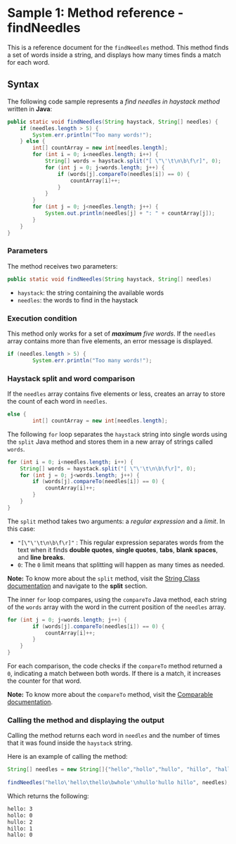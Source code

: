 # Sample 1: Method reference - findNeedles
This is a reference document for the `findNeedles` method. This method finds a set of words inside a string, and displays how many times finds a match for each word.

## Syntax

The following code sample represents a *find needles in haystack method* written in **Java**:

```java
public static void findNeedles(String haystack, String[] needles) {
	if (needles.length > 5) {
		System.err.println("Too many words!");
	} else {
		int[] countArray = new int[needles.length];
		for (int i = 0; i<needles.length; i++) {
			String[] words = haystack.split("[ \"\'\t\n\b\f\r]", 0);
			for (int j = 0; j<words.length; j++) {
				if (words[j].compareTo(needles[i]) == 0) {
					countArray[i]++;
				}
			}
		}
		for (int j = 0; j<needles.length; j++) {
			System.out.println(needles[j] + ": " + countArray[j]);
		}
	}
}
```
### Parameters

The method receives two parameters:
```java
public static void findNeedles(String haystack, String[] needles)
```
* ``haystack``: the string containing the available words
* ``needles``: the words to find in the haystack

### Execution condition

This method only works for a set of ***maximum*** *five words*. If the `needles` array contains more than five elements, an error message is displayed.

```java
if (needles.length > 5) {
		System.err.println("Too many words!");
```

### Haystack split and word comparison

If the `needles` array contains five elements or less, creates an array to store the count of each word in `needles`.
```java
else {
		int[] countArray = new int[needles.length];
```

The following ``for`` loop separates the ``haystack`` string into single words using the ``split`` Java method and stores them in a new array of strings called ``words``.
```Java
for (int i = 0; i<needles.length; i++) {
	String[] words = haystack.split("[ \"\'\t\n\b\f\r]", 0);
	for (int j = 0; j<words.length; j++) {
		if (words[j].compareTo(needles[i]) == 0) {
			countArray[i]++;
		}
	}
}
```
The ``split`` method takes two arguments: a *regular expression* and a *limit*. In this case:

* ``"[\"\'\t\n\b\f\r]"`` : This regular expression separates words from the text when it finds **double quotes**, **single quotes**, **tabs**, **blank spaces**, and **line breaks**.
* ``0``: The ``0`` limit means that splitting will happen as many times as needed.

**Note:** To know more about the ``split`` method, visit the [String Class documentation](https://docs.oracle.com/javase/7/docs/api/java/lang/String.html#split) and navigate to the **split** section.

The inner ``for`` loop compares, using the ``compareTo`` Java method, each string of the ``words`` array with the word in the current position of the ``needles`` array.
```Java
for (int j = 0; j<words.length; j++) {
		if (words[j].compareTo(needles[i]) == 0) {
			countArray[i]++;
		}
	}
}
```
For each comparison, the code checks if the ``compareTo`` method returned a ``0``, indicating a match between both words. If there is a match, it increases the counter for that word.

**Note:** To know more about the ``compareTo`` method, visit the [Comparable documentation](https://docs.oracle.com/javase/7/docs/api/java/lang/Comparable.html).

### Calling the method and displaying the output

Calling the method returns each word in ``needles`` and the number of times that it was found inside the ``haystack`` string.

Here is an example of calling the method:
```Java
String[] needles = new String[]{"hello","hollo","hullo", "hillo", "hallo"};
    
findNeedles("hello\'hello\thello\bwhole'\nhullo'hullo hillo", needles);
```
Which returns the following:
```Bash
hello: 3
hollo: 0
hullo: 2
hillo: 1
hallo: 0
```